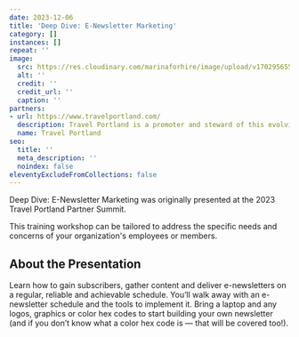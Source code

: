 ```yaml
---
date: 2023-12-06
title: 'Deep Dive: E-Newsletter Marketing'
category: []
instances: []
repeat: ''
image:
  src: https://res.cloudinary.com/marinaforhire/image/upload/v1702956555/new-coyote-presents-newsletters_uevw36.jpg
  alt: ''
  credit: ''
  credit_url: ''
  caption: ''
partners:
- url: https://www.travelportland.com/
  description: Travel Portland is a promoter and steward of this evolving city and its progressive values, which have the power to transform the travelers who visit us. Travel Portland generates travel demand that drives economic impact for Portland by promoting the destination in bold, innovative and collaborative ways that harness Portland’s personality and values and that connect visitors to authentic experiences
  name: Travel Portland
seo:
  title: ''
  meta_description: ''
  noindex: false
eleventyExcludeFromCollections: false
---
```

Deep Dive: E-Newsletter Marketing was originally presented at the 2023 Travel Portland Partner Summit.

This training workshop can be tailored to address the specific needs and concerns of your organization's employees or members.

## About the Presentation

Learn how to gain subscribers, gather content and deliver e-newsletters on a regular, reliable and achievable schedule. You’ll walk away with an e-newsletter schedule and the tools to implement it. Bring a laptop and any logos, graphics or color hex codes to start building your own newsletter (and if you don’t know what a color hex code is — that will be covered too!).

